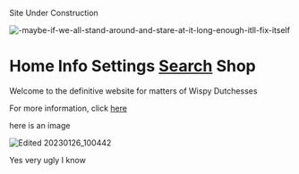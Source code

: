 Site Under Construction

![-maybe-if-we-all-stand-around-and-stare-at-it-long-enough-itll-fix-itself](https://user-images.githubusercontent.com/123790735/215250802-3dd48b00-8dda-43fc-86c4-d2d024004e14.jpg)



# Home    Info    Settings    [Search](https://www.google.com/)    Shop

Welcome to the definitive website for matters of Wispy Dutchesses

For more information, click [here](https://inkvoiid.netlify.app/)

here is an image

![Edited 20230126_100442](https://user-images.githubusercontent.com/123790735/215248999-e7d3c1f9-0b9d-4d8e-b8ef-78636133dfc6.jpg "very image")

Yes very ugly I know
